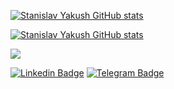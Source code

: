 [![Stanislav Yakush GitHub stats](https://github-readme-stats.vercel.app/api?username=yakushstanislav&show_icons=true&count_private=true&include_all_commits=true&hide_border=true)](https://github.com/yakushstanislav)

[![Stanislav Yakush GitHub stats](https://github-readme-stats.vercel.app/api/top-langs/?username=yakushstanislav&layout=compact&langs_count=8&hide_border=true)](https://github.com/yakushstanislav)

![](https://komarev.com/ghpvc/?username=yakushstanislav&style=plastic&color=2ede58)

[![Linkedin Badge](https://img.shields.io/badge/-LinkedIn-blue?style=flat-square&logo=Linkedin&logoColor=white&link=https://www.linkedin.com/in/stanislav-yakush-705663b5/)]([[https://www.linkedin.com/in/diogorodrigues02/](https://www.linkedin.com/in/stanislav-yakush-705663b5/)](https://www.linkedin.com/in/stanislav-yakush-705663b5/))  [![Telegram Badge](https://img.shields.io/badge/-Twitter-1ca0f1?style=flat-square&labelColor=1ca0f1&logo=twitter&logoColor=white&link=https://twitter.com/_diogorodrigues)](https://t.me/stanislav_92x)
